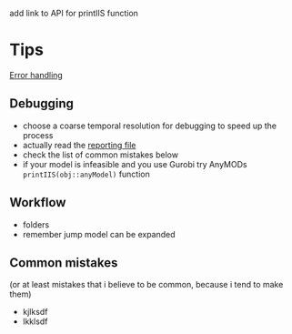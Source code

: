 add link to API for printIIS function
# Tips

[Error handling](@ref)

## Debugging
- choose a coarse temporal resolution for debugging to speed up the process
- actually read the <a href="../error/#Error-handling">reporting file</a>
- check the list of common mistakes below
- if your model is infeasible and you use Gurobi try AnyMODs `printIIS(obj::anyModel)` function

## Workflow
- folders
- remember jump model can be expanded

## Common mistakes
(or at least mistakes that i believe to be common, because i tend to make them)
- kjlksdf
- lkklsdf
